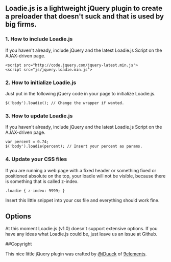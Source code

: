 ## **Loadie.js** is a lightweight jQuery plugin to create a preloader that doesn't suck and that is used by big firms.

### 1. How to include Loadie.js

If you haven't already, include jQuery and the latest Loadie.js Script on the AJAX-driven page.

    <script src="http://code.jquery.com/jquery-latest.min.js">
    <script src="js/jquery.loadie.min.js">

### 2. How to initialize Loadie.js

Just put in the following jQuery code in your page to initialize Loadie.js.

    $('body').loadie(); // Change the wrapper if wanted.

### 3. How to update Loadie.js

If you haven't already, include jQuery and the latest Loadie.js Script on the AJAX-driven page.

    var percent = 0.74;
    $('body').loadie(percent); // Insert your percent as params.

### 4. Update your CSS files

If you are running a web page with a fixed header or something fixed or positioned absolute on the top, your loadie will not be visible, because there is something that is called z-index.

    .loadie { z-index: 9999; }

Insert this little snippet into your css file and everything should work fine.

## **Options**

At this moment Loadie.js (v1.0) doesn't support extensive options. If you have any ideas what Loadie.js could be, just leave us an issue at Github.

##Copyright

This nice little jQuery plugin was crafted by [@iDuuck](http://twitter.com/iDuuck) of [9elements](http://9elements.com).
